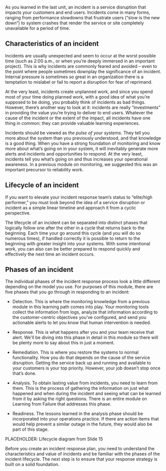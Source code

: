 As you learned in the last unit, an incident is a service disruption that
impacts your customers and end users. Incidents come in many forms, ranging
from performance slowdowns that frustrate users (“slow is the new down”) to
system crashes that render the service or site completely unavailable for a
period of time.

## Characteristics of an incident

Incidents are usually unexpected and seem to occur at the worst possible
time (such as 2:00 a.m., or when you’re deeply immersed in an important
project). This is why incidents are commonly feared and avoided – even to
the point where people sometimes downplay the significance of an incident.
Internal pressure is sometimes so great in an organization there is a
temptation to mislabel or fail to report a disruption for fear of
reprimand.

At the very least, incidents create unplanned work, and since you spend
most of your time doing planned work, with a good idea of what you’re
supposed to be doing, you probably think of incidents as bad things.
However, there’s another way to look at it: incidents are really
“investments” in providing the value you’re trying to deliver to end users.
Whatever the cause of the incident or the extent of the impact, all
incidents have one thing in common: they can provide valuable learning
experiences.

Incidents should be viewed as _the pulse of your systems._ They tell you
more about the system than you previously understood, and that knowledge is
a good thing. When you have a strong foundation of monitoring and know more
about what’s going on in your system, it will inevitably generate more
alerts and incidents and opportunities to respond. At the very least,
incidents tell you what’s going on and thus increases your operational
awareness. In a previous module on monitoring, we suggested this was an
important precursor to reliability work.

## Lifecycle of an incident

If you want to elevate your incident response team’s status to “elite/high
performer,” you must look beyond the idea of a service disruption or
incident as a simple linear timeline and approach it from a cyclic
perspective.

The lifecycle of an incident can be separated into distinct phases that
logically follow one after the other in a cycle that returns back to the
beginning. Each time your go around this cycle (and you will do so numerous
times), if handled correctly it is possible to return to the beginning with
greater insight into your systems. With some intentional work, you can also
can be better prepared to respond quickly and effectively the next time an
incident occurs.

## Phases of an incident

The individual phases of the incident response process look a little
different depending on the model you use. For purposes of this module,
there are five phases that you go through in responding to an incident:

-   Detection. This is where the monitoring knowledge from a previous
    module in this learning path comes into play. Your monitoring tools
    collect the information from logs, analyze that information according
    to the customer-centric objectives you’ve configured, and send you
    actionable alerts to let you know that human intervention is needed.

-   Response. This is what happens after you and your team receive that
    alert. We'll be diving into this phase in detail in this module so
    there will be plenty more to say about this in just a moment.

-   Remediation. This is where you restore the systems to normal
    functionality. How you do that depends on the cause of the service
    disruption. Getting the service back up and running and available to
    your customers is your top priority. However, your job doesn’t stop
    once that’s done.

-   Analysis. To obtain lasting value from incidents, you need to learn
    from them. This is the process of gathering the information on just
    what happened and when during the incident and seeing what can be
    learned from it by asking the right questions. There is an entire
    module on Learning from Failure that addresses this phase.

-   Readiness. The lessons learned in the analysis phase should be
    incorporated into your operations practice. If there are action items
    that would help prevent a similar outage in the future, they would also
    be part of this stage.

PLACEHOLDER: Lifecycle diagram from Slide 15

Before you create an incident response plan, you need to understand the
characteristics and value of incidents and be familiar with the phases of
the incident lifecycle. The next step is to ensure that your response
strategy is built on a solid foundation.
